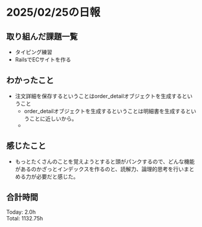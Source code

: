 # 2025/02/25の日報
## 取り組んだ課題一覧
* タイピング練習
*  RailsでECサイトを作る
## わかったこと
* 注文詳細を保存するということはorder_detailオブジェクトを生成するということ
  *  order_detailオブジェクトを生成するということは明細書を生成するということに近しいから。
  *   
## 感じたこと
* もっとたくさんのことを覚えようとすると頭がパンクするので、どんな機能があるのかざっとインデックスを作るのと、読解力、論理的思考を行いまとめる力が必要だと感じた。
## 合計時間 
Today: 2.0h<br>
Total: 1132.75h
